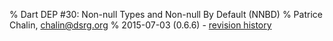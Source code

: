 % Dart DEP #30: Non-null Types and Non-null By Default (NNBD)
% Patrice Chalin, [chalin@dsrg.org](mailto:chalin@dsrg.org)
% 2015-07-03 (0.6.6) - [revision history](#revision-history)
